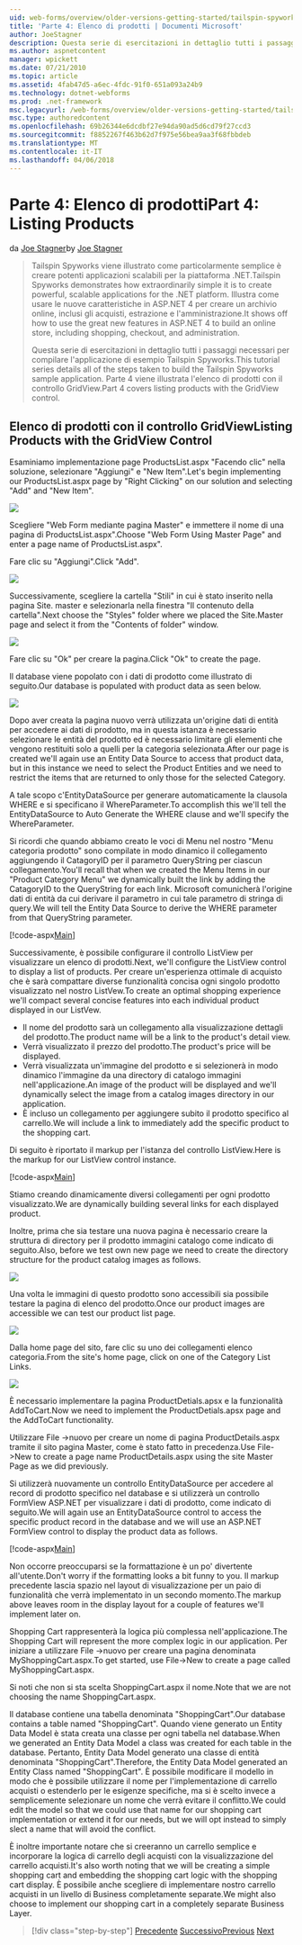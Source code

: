 ```yaml
---
uid: web-forms/overview/older-versions-getting-started/tailspin-spyworks/tailspin-spyworks-part-4
title: 'Parte 4: Elenco di prodotti | Documenti Microsoft'
author: JoeStagner
description: Questa serie di esercitazioni in dettaglio tutti i passaggi necessari per compilare l'applicazione di esempio Tailspin Spyworks. Parte 4 viene illustrato l'elenco di prodotti con Contr GridView....
ms.author: aspnetcontent
manager: wpickett
ms.date: 07/21/2010
ms.topic: article
ms.assetid: 4fab47d5-a6ec-4fdc-91f0-651a093a24b9
ms.technology: dotnet-webforms
ms.prod: .net-framework
msc.legacyurl: /web-forms/overview/older-versions-getting-started/tailspin-spyworks/tailspin-spyworks-part-4
msc.type: authoredcontent
ms.openlocfilehash: 69b26344e6dcdbf27e94da90ad5d6cd79f27ccd3
ms.sourcegitcommit: f8852267f463b62d7f975e56bea9aa3f68fbbdeb
ms.translationtype: MT
ms.contentlocale: it-IT
ms.lasthandoff: 04/06/2018
---
```

<a name="part-4-listing-products"></a><span data-ttu-id="013b3-104">Parte 4: Elenco di prodotti</span><span class="sxs-lookup"><span data-stu-id="013b3-104">Part 4: Listing Products</span></span>
====================
<span data-ttu-id="013b3-105">da [Joe Stagner](https://github.com/JoeStagner)</span><span class="sxs-lookup"><span data-stu-id="013b3-105">by [Joe Stagner](https://github.com/JoeStagner)</span></span>

> <span data-ttu-id="013b3-106">Tailspin Spyworks viene illustrato come particolarmente semplice è creare potenti applicazioni scalabili per la piattaforma .NET.</span><span class="sxs-lookup"><span data-stu-id="013b3-106">Tailspin Spyworks demonstrates how extraordinarily simple it is to create powerful, scalable applications for the .NET platform.</span></span> <span data-ttu-id="013b3-107">Illustra come usare le nuove caratteristiche in ASP.NET 4 per creare un archivio online, inclusi gli acquisti, estrazione e l'amministrazione.</span><span class="sxs-lookup"><span data-stu-id="013b3-107">It shows off how to use the great new features in ASP.NET 4 to build an online store, including shopping, checkout, and administration.</span></span>
> 
> <span data-ttu-id="013b3-108">Questa serie di esercitazioni in dettaglio tutti i passaggi necessari per compilare l'applicazione di esempio Tailspin Spyworks.</span><span class="sxs-lookup"><span data-stu-id="013b3-108">This tutorial series details all of the steps taken to build the Tailspin Spyworks sample application.</span></span> <span data-ttu-id="013b3-109">Parte 4 viene illustrata l'elenco di prodotti con il controllo GridView.</span><span class="sxs-lookup"><span data-stu-id="013b3-109">Part 4 covers listing products with the GridView control.</span></span>


## <a id="_Toc260221670"></a>  <span data-ttu-id="013b3-110">Elenco di prodotti con il controllo GridView</span><span class="sxs-lookup"><span data-stu-id="013b3-110">Listing Products with the GridView Control</span></span>

<span data-ttu-id="013b3-111">Esaminiamo implementazione page ProductsList.aspx "Facendo clic" nella soluzione, selezionare "Aggiungi" e "New Item".</span><span class="sxs-lookup"><span data-stu-id="013b3-111">Let's begin implementing our ProductsList.aspx page by "Right Clicking" on our solution and selecting "Add" and "New Item".</span></span>

![](tailspin-spyworks-part-4/_static/image1.jpg)

<span data-ttu-id="013b3-112">Scegliere "Web Form mediante pagina Master" e immettere il nome di una pagina di ProductsList.aspx".</span><span class="sxs-lookup"><span data-stu-id="013b3-112">Choose "Web Form Using Master Page" and enter a page name of ProductsList.aspx".</span></span>

<span data-ttu-id="013b3-113">Fare clic su "Aggiungi".</span><span class="sxs-lookup"><span data-stu-id="013b3-113">Click "Add".</span></span>

![](tailspin-spyworks-part-4/_static/image2.jpg)

<span data-ttu-id="013b3-114">Successivamente, scegliere la cartella "Stili" in cui è stato inserito nella pagina Site. master e selezionarla nella finestra "Il contenuto della cartella".</span><span class="sxs-lookup"><span data-stu-id="013b3-114">Next choose the "Styles" folder where we placed the Site.Master page and select it from the "Contents of folder" window.</span></span>

![](tailspin-spyworks-part-4/_static/image3.jpg)

<span data-ttu-id="013b3-115">Fare clic su "Ok" per creare la pagina.</span><span class="sxs-lookup"><span data-stu-id="013b3-115">Click "Ok" to create the page.</span></span>

<span data-ttu-id="013b3-116">Il database viene popolato con i dati di prodotto come illustrato di seguito.</span><span class="sxs-lookup"><span data-stu-id="013b3-116">Our database is populated with product data as seen below.</span></span>

![](tailspin-spyworks-part-4/_static/image4.jpg)

<span data-ttu-id="013b3-117">Dopo aver creata la pagina nuovo verrà utilizzata un'origine dati di entità per accedere ai dati di prodotto, ma in questa istanza è necessario selezionare le entità del prodotto ed è necessario limitare gli elementi che vengono restituiti solo a quelli per la categoria selezionata.</span><span class="sxs-lookup"><span data-stu-id="013b3-117">After our page is created we'll again use an Entity Data Source to access that product data, but in this instance we need to select the Product Entities and we need to restrict the items that are returned to only those for the selected Category.</span></span>

<span data-ttu-id="013b3-118">A tale scopo c'EntityDataSource per generare automaticamente la clausola WHERE e si specificano il WhereParameter.</span><span class="sxs-lookup"><span data-stu-id="013b3-118">To accomplish this we'll tell the EntityDataSource to Auto Generate the WHERE clause and we'll specify the WhereParameter.</span></span>

<span data-ttu-id="013b3-119">Si ricordi che quando abbiamo creato le voci di Menu nel nostro "Menu categoria prodotto" sono compilate in modo dinamico il collegamento aggiungendo il CatagoryID per il parametro QueryString per ciascun collegamento.</span><span class="sxs-lookup"><span data-stu-id="013b3-119">You'll recall that when we created the Menu Items in our "Product Category Menu" we dynamically built the link by adding the CatagoryID to the QueryString for each link.</span></span> <span data-ttu-id="013b3-120">Microsoft comunicherà l'origine dati di entità da cui derivare il parametro in cui tale parametro di stringa di query.</span><span class="sxs-lookup"><span data-stu-id="013b3-120">We will tell the Entity Data Source to derive the WHERE parameter from that QueryString parameter.</span></span>

[!code-aspx[Main](tailspin-spyworks-part-4/samples/sample1.aspx)]

<span data-ttu-id="013b3-121">Successivamente, è possibile configurare il controllo ListView per visualizzare un elenco di prodotti.</span><span class="sxs-lookup"><span data-stu-id="013b3-121">Next, we'll configure the ListView control to display a list of products.</span></span> <span data-ttu-id="013b3-122">Per creare un'esperienza ottimale di acquisto che è sarà compattare diverse funzionalità concisa ogni singolo prodotto visualizzato nel nostro ListVew.</span><span class="sxs-lookup"><span data-stu-id="013b3-122">To create an optimal shopping experience we'll compact several concise features into each individual product displayed in our ListVew.</span></span>

- <span data-ttu-id="013b3-123">Il nome del prodotto sarà un collegamento alla visualizzazione dettagli del prodotto.</span><span class="sxs-lookup"><span data-stu-id="013b3-123">The product name will be a link to the product's detail view.</span></span>
- <span data-ttu-id="013b3-124">Verrà visualizzato il prezzo del prodotto.</span><span class="sxs-lookup"><span data-stu-id="013b3-124">The product's price will be displayed.</span></span>
- <span data-ttu-id="013b3-125">Verrà visualizzata un'immagine del prodotto e si selezionerà in modo dinamico l'immagine da una directory di catalogo immagini nell'applicazione.</span><span class="sxs-lookup"><span data-stu-id="013b3-125">An image of the product will be displayed and we'll dynamically select the image from a catalog images directory in our application.</span></span>
- <span data-ttu-id="013b3-126">È incluso un collegamento per aggiungere subito il prodotto specifico al carrello.</span><span class="sxs-lookup"><span data-stu-id="013b3-126">We will include a link to immediately add the specific product to the shopping cart.</span></span>

<span data-ttu-id="013b3-127">Di seguito è riportato il markup per l'istanza del controllo ListView.</span><span class="sxs-lookup"><span data-stu-id="013b3-127">Here is the markup for our ListView control instance.</span></span>

[!code-aspx[Main](tailspin-spyworks-part-4/samples/sample2.aspx)]

<span data-ttu-id="013b3-128">Stiamo creando dinamicamente diversi collegamenti per ogni prodotto visualizzato.</span><span class="sxs-lookup"><span data-stu-id="013b3-128">We are dynamically building several links for each displayed product.</span></span>

<span data-ttu-id="013b3-129">Inoltre, prima che sia testare una nuova pagina è necessario creare la struttura di directory per il prodotto immagini catalogo come indicato di seguito.</span><span class="sxs-lookup"><span data-stu-id="013b3-129">Also, before we test own new page we need to create the directory structure for the product catalog images as follows.</span></span>

![](tailspin-spyworks-part-4/_static/image1.png)

<span data-ttu-id="013b3-130">Una volta le immagini di questo prodotto sono accessibili sia possibile testare la pagina di elenco del prodotto.</span><span class="sxs-lookup"><span data-stu-id="013b3-130">Once our product images are accessible we can test our product list page.</span></span>

![](tailspin-spyworks-part-4/_static/image5.jpg)

<span data-ttu-id="013b3-131">Dalla home page del sito, fare clic su uno dei collegamenti elenco categoria.</span><span class="sxs-lookup"><span data-stu-id="013b3-131">From the site's home page, click on one of the Category List Links.</span></span>

![](tailspin-spyworks-part-4/_static/image6.jpg)

<span data-ttu-id="013b3-132">È necessario implementare la pagina ProductDetials.apsx e la funzionalità AddToCart.</span><span class="sxs-lookup"><span data-stu-id="013b3-132">Now we need to implement the ProductDetials.apsx page and the AddToCart functionality.</span></span>

<span data-ttu-id="013b3-133">Utilizzare File -&gt;nuovo per creare un nome di pagina ProductDetails.aspx tramite il sito pagina Master, come è stato fatto in precedenza.</span><span class="sxs-lookup"><span data-stu-id="013b3-133">Use File-&gt;New to create a page name ProductDetails.aspx using the site Master Page as we did previously.</span></span>

<span data-ttu-id="013b3-134">Si utilizzerà nuovamente un controllo EntityDataSource per accedere al record di prodotto specifico nel database e si utilizzerà un controllo FormView ASP.NET per visualizzare i dati di prodotto, come indicato di seguito.</span><span class="sxs-lookup"><span data-stu-id="013b3-134">We will again use an EntityDataSource control to access the specific product record in the database and we will use an ASP.NET FormView control to display the product data as follows.</span></span>

[!code-aspx[Main](tailspin-spyworks-part-4/samples/sample3.aspx)]

<span data-ttu-id="013b3-135">Non occorre preoccuparsi se la formattazione è un po' divertente all'utente.</span><span class="sxs-lookup"><span data-stu-id="013b3-135">Don't worry if the formatting looks a bit funny to you.</span></span> <span data-ttu-id="013b3-136">Il markup precedente lascia spazio nel layout di visualizzazione per un paio di funzionalità che verrà implementato in un secondo momento.</span><span class="sxs-lookup"><span data-stu-id="013b3-136">The markup above leaves room in the display layout for a couple of features we'll implement later on.</span></span>

<span data-ttu-id="013b3-137">Shopping Cart rappresenterà la logica più complessa nell'applicazione.</span><span class="sxs-lookup"><span data-stu-id="013b3-137">The Shopping Cart will represent the more complex logic in our application.</span></span> <span data-ttu-id="013b3-138">Per iniziare a utilizzare File -&gt;nuovo per creare una pagina denominata MyShoppingCart.aspx.</span><span class="sxs-lookup"><span data-stu-id="013b3-138">To get started, use File-&gt;New to create a page called MyShoppingCart.aspx.</span></span>

<span data-ttu-id="013b3-139">Si noti che non si sta scelta ShoppingCart.aspx il nome.</span><span class="sxs-lookup"><span data-stu-id="013b3-139">Note that we are not choosing the name ShoppingCart.aspx.</span></span>

<span data-ttu-id="013b3-140">Il database contiene una tabella denominata "ShoppingCart".</span><span class="sxs-lookup"><span data-stu-id="013b3-140">Our database contains a table named "ShoppingCart".</span></span> <span data-ttu-id="013b3-141">Quando viene generato un Entity Data Model è stata creata una classe per ogni tabella nel database.</span><span class="sxs-lookup"><span data-stu-id="013b3-141">When we generated an Entity Data Model a class was created for each table in the database.</span></span> <span data-ttu-id="013b3-142">Pertanto, Entity Data Model generato una classe di entità denominata "ShoppingCart".</span><span class="sxs-lookup"><span data-stu-id="013b3-142">Therefore, the Entity Data Model generated an Entity Class named "ShoppingCart".</span></span> <span data-ttu-id="013b3-143">È possibile modificare il modello in modo che è possibile utilizzare il nome per l'implementazione di carrello acquisti o estenderlo per le esigenze specifiche, ma si è scelto invece a semplicemente selezionare un nome che verrà evitare il conflitto.</span><span class="sxs-lookup"><span data-stu-id="013b3-143">We could edit the model so that we could use that name for our shopping cart implementation or extend it for our needs, but we will opt instead to simply slect a name that will avoid the conflict.</span></span>

<span data-ttu-id="013b3-144">È inoltre importante notare che si creeranno un carrello semplice e incorporare la logica di carrello degli acquisti con la visualizzazione del carrello acquisti.</span><span class="sxs-lookup"><span data-stu-id="013b3-144">It's also worth noting that we will be creating a simple shopping cart and embedding the shopping cart logic with the shopping cart display.</span></span> <span data-ttu-id="013b3-145">È possibile anche scegliere di implementare nostro carrello acquisti in un livello di Business completamente separate.</span><span class="sxs-lookup"><span data-stu-id="013b3-145">We might also choose to implement our shopping cart in a completely separate Business Layer.</span></span>

> [!div class="step-by-step"]
> <span data-ttu-id="013b3-146">[Precedente](tailspin-spyworks-part-3.md)
> [Successivo](tailspin-spyworks-part-5.md)</span><span class="sxs-lookup"><span data-stu-id="013b3-146">[Previous](tailspin-spyworks-part-3.md)
[Next](tailspin-spyworks-part-5.md)</span></span>
